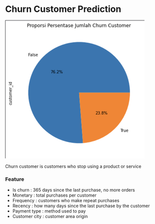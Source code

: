 # Churn Customer Prediction

![image](https://github.com/jeizzynab/Predict-Churn-Customer/blob/00fefae06f89b72f897d04fd50f3190b8b28983a/churn%20proportion.png)

Churn customer is customers who stop using a product or service

  
  ### Feature

  - Is churn : 365 days since the last purchase, no more orders
  - Monetary : total purchases per customer
  - Frequency : customers who make repeat purchases
  - Recency : how many days since the last purchase by the customer
  - Payment type : method used to pay
  - Customer city : customer area origin 

  
  

